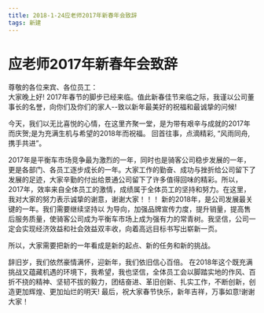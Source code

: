 ```yaml
---
title: 2018-1-24应老师2017年新春年会致辞
tags: 新建
---
```

# 应老师2017年新春年会致辞       
尊敬的各位来宾、各位员工：   
大家晚上好!  2017年春节的脚步已经来临。值此新春佳节来临之际，我谨以公司董事长的名誉，向你们及你们的家人--致以新年最美好的祝福和最诚挚的问候!   

今天，我们以无比喜悦的心情，在这里齐聚一堂，是为带有艰辛与成就的2017年而庆贺;是为充满生机与希望的2018年而祝福。    回首往事，点滴精彩, “风雨同舟, 携手共进”。

2017年是平衡车市场竞争最为激烈的一年，同时也是骑客公司稳步发展的一年，更是各部门、各员工逐步成长的一年。大家工作的勤奋、成功与挫折给公司留下了发展的足迹，大家辛勤的付出给景通公司留下了许多值得回味的精彩。所以，2017年，效率来自全体员工的激情，成绩属于全体员工的坚持和努力。在这里，我对大家的努力表示诚挚的谢意，谢谢大家！！！    新的2018年，是公司发展最关键的一年。我们需要继续坚持以                  为导向，加强品牌宣传力度，提升销量，提高售后服务质量，使骑客公司成为平衡车市场上成为强有力的常青树。我坚信，公司一定会实现经济效益和社会效益双丰收，向着高远目标书写出崭新一页。    

所以，大家需要把新的一年看成是新的起点、新的任务和新的挑战。    

辞旧岁，我们依然豪情满怀，迎新年，我们依旧信心百倍。
在2018年这个既充满挑战又蕴藏机遇的环境下，我希望，我也坚信，全体员工会以脚踏实地的作风、百折不挠的精神、坚韧不拔的毅力，团结奋进、革旧创新、扎实工作，不断创新，创造更加辉煌、更加灿烂的明天!   最后，祝大家春节快乐，新年吉祥，万事如意!谢谢大家！